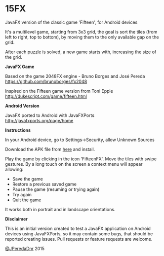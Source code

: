 # 15FX
JavaFX version of the classic game 'Fifteen', for Android devices

It's a multilevel game, starting from 3x3 grid, the goal is sort the tiles (from left to right, top to bottom), by moving them to the only available gap on the grid.

After each puzzle is solved, a new game starts with, increasing the size of the grid.

**JavaFX Game**

Based on the game 2048FX engine - Bruno Borges and José Pereda https://github.com/brunoborges/fx2048

Inspired on the Fifteen game version from Toni Epple http://dukescript.com/game/fifteen.html

**Android Version**

JavaFX ported to Android with JavaFXPorts http://javafxports.org/page/home

**Instructions**

In your Android device, go to Settings->Security, allow Unknown Sources

Download the APK file from [here](https://github.com/jperedadnr/15FX/releases/latest) and install.

Play the game by clicking in the icon 'FifteenFX'. Move the tiles with swipe gestures. By a long touch on the screen a context menu will appear allowing:

- Save the game
- Restore a previous saved game
- Pause the game (resuming or trying again)
- Try again
- Quit the game

It works both in portrait and in landscape orientations.

**Disclaimer**

This is an initial version created to test a JavaFX application on Android devices using JavaFXPorts, so it may contain some bugs, that should be reported creating issues. Pull requests or feature requests are welcome. 

[@JPeredaDnr](https://twitter.com/JPeredaDnr) 2015
